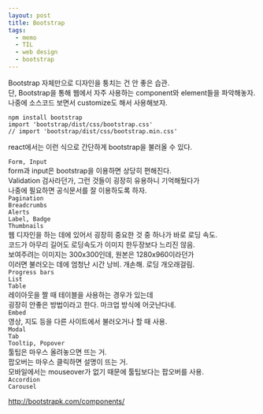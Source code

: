 ```yaml
---
layout: post
title: Bootstrap
tags:
  - memo
  - TIL
  - web design
  - bootstrap
---
```

Bootstrap 자체만으로 디자인을 퉁치는 건 안 좋은 습관.  
단, Bootstrap을 통해 웹에서 자주 사용하는 component와 element들을 파악해놓자.  
나중에 소스코드 보면서 customize도 해서 사용해보자.  

```
npm install bootstrap
import 'bootstrap/dist/css/bootstrap.css'
// import 'bootstrap/dist/css/bootstrap.min.css'
```
react에서는 이런 식으로 간단하게 bootstrap을 불러올 수 있다.  

`Form, Input`  
form과 input은 bootstrap을 이용하면 상당히 편해진다.  
Validation 검사라던가, 그런 것들이 굉장히 유용하니 기억해뒀다가  
나중에 필요하면 공식문서를 잘 이용하도록 하자.  
`Pagination`  
`Breadcrumbs`  
`Alerts`  
`Label, Badge`  
`Thumbnails`  
웹 디자인을 하는 데에 있어서 굉장히 중요한 것 중 하나가 바로 로딩 속도.  
코드가 아무리 길어도 로딩속도가 이미지 한두장보다 느리진 않음.  
보여주려는 이미지는 300x300인데, 원본은 1280x960이라던가  
이러면 불러오는 데에 엄청난 시간 낭비. 개손해. 로딩 개오래걸림.  
`Progress bars`  
`List`  
`Table`  
레이아웃을 짤 때 테이블을 사용하는 경우가 있는데  
굉장히 안좋은 방법이라고 한다. 마크업 방식에 어긋난다네.  
`Embed`  
영상, 지도 등을 다른 사이트에서 불러오거나 할 때 사용.  
`Modal`  
`Tab`  
`Tooltip, Popover`  
툴팁은 마우스 올려놓으면 뜨는 거.   
팝오버는 마우스 클릭하면 설명이 뜨는 거.  
모바일에서는 mouseover가 없기 때문에 툴팁보다는 팝오버를 사용.  
`Accordion`  
`Carousel`  
 
http://bootstrapk.com/components/  